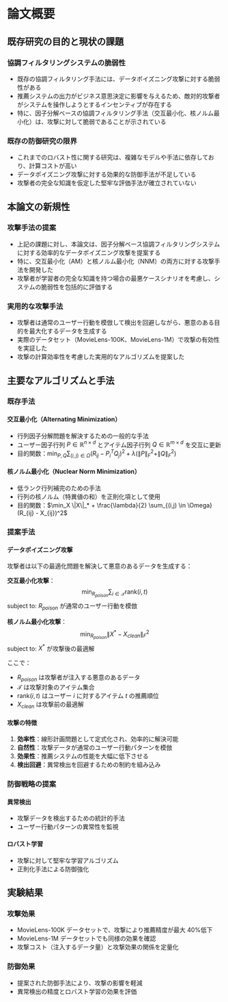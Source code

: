 # 論文概要

## 既存研究の目的と現状の課題

### 協調フィルタリングシステムの脆弱性

- 既存の協調フィルタリング手法には、データポイズニング攻撃に対する脆弱性がある
- 推薦システムの出力がビジネス意思決定に影響を与えるため、敵対的攻撃者がシステムを操作しようとするインセンティブが存在する
- 特に、因子分解ベースの協調フィルタリング手法（交互最小化、核ノルム最小化）は、攻撃に対して脆弱であることが示されている

### 既存の防御研究の限界

- これまでのロバスト性に関する研究は、複雑なモデルや手法に依存しており、計算コストが高い
- データポイズニング攻撃に対する効果的な防御手法が不足している
- 攻撃者の完全な知識を仮定した堅牢な評価手法が確立されていない

## 本論文の新規性

### 攻撃手法の提案

- 上記の課題に対し、本論文は、因子分解ベース協調フィルタリングシステムに対する効率的なデータポイズニング攻撃を提案する
- 特に、交互最小化（AM）と核ノルム最小化（NNM）の両方に対する攻撃手法を開発した
- 攻撃者が学習者の完全な知識を持つ場合の最悪ケースシナリオを考慮し、システムの脆弱性を包括的に評価する

### 実用的な攻撃手法

- 攻撃者は通常のユーザー行動を模倣して検出を回避しながら、悪意のある目的を最大化するデータを生成する
- 実際のデータセット（MovieLens-100K、MovieLens-1M）で攻撃の有効性を実証した
- 攻撃の計算効率性を考慮した実用的なアルゴリズムを提案した

## 主要なアルゴリズムと手法

### 既存手法

#### 交互最小化（Alternating Minimization）

- 行列因子分解問題を解決するための一般的な手法
- ユーザー因子行列 $P \in \mathbb{R}^{n \times d}$ とアイテム因子行列 $Q \in \mathbb{R}^{m \times d}$ を交互に更新
- 目的関数：$\min_{P,Q} \sum_{(i,j) \in \Omega} (R_{ij} - P_i^T Q_j)^2 + \lambda(\|P\|_F^2 + \|Q\|_F^2)$

#### 核ノルム最小化（Nuclear Norm Minimization）

- 低ランク行列補完のための手法
- 行列の核ノルム（特異値の和）を正則化項として使用
- 目的関数：$\min_X \|X\|_* + \frac{\lambda}{2} \sum_{(i,j) \in \Omega} (R_{ij} - X_{ij})^2$

### 提案手法

#### データポイズニング攻撃

攻撃者は以下の最適化問題を解決して悪意のあるデータを生成する：

**交互最小化攻撃**：
$$\min_{R_{poison}} \sum_{i \in \mathcal{T}} \text{rank}(i, t)$$
subject to: $R_{poison}$ が通常のユーザー行動を模倣

**核ノルム最小化攻撃**：
$$\min_{R_{poison}} \|X^* - X_{clean}\|_F^2$$
subject to: $X^*$ が攻撃後の最適解

ここで：

- $R_{poison}$ は攻撃者が注入する悪意のあるデータ
- $\mathcal{T}$ は攻撃対象のアイテム集合
- $\text{rank}(i, t)$ はユーザー $i$ に対するアイテム $t$ の推薦順位
- $X_{clean}$ は攻撃前の最適解

#### 攻撃の特徴

1. **効率性**：線形計画問題として定式化され、効率的に解決可能
2. **自然性**：攻撃データが通常のユーザー行動パターンを模倣
3. **効果性**：推薦システムの性能を大幅に低下させる
4. **検出回避**：異常検出を回避するための制約を組み込み

### 防御戦略の提案

#### 異常検出

- 攻撃データを検出するための統計的手法
- ユーザー行動パターンの異常性を監視

#### ロバスト学習

- 攻撃に対して堅牢な学習アルゴリズム
- 正則化手法による防御強化

## 実験結果

### 攻撃効果

- MovieLens-100K データセットで、攻撃により推薦精度が最大 40%低下
- MovieLens-1M データセットでも同様の効果を確認
- 攻撃コスト（注入するデータ量）と攻撃効果の関係を定量化

### 防御効果

- 提案された防御手法により、攻撃の影響を軽減
- 異常検出の精度とロバスト学習の効果を評価
